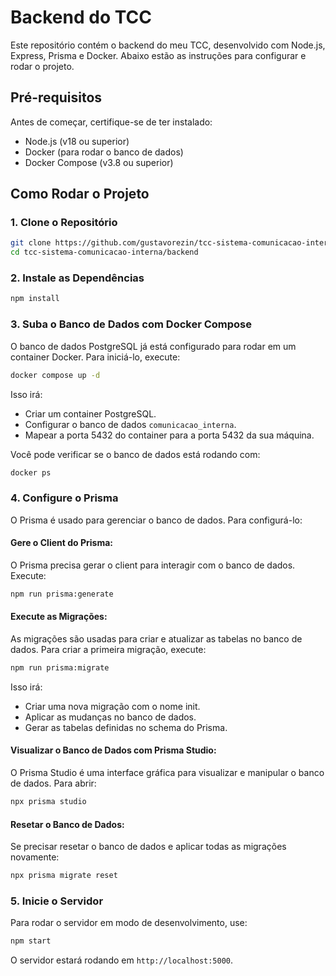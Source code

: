 # Backend do TCC
Este repositório contém o backend do meu TCC, desenvolvido com Node.js, Express, Prisma e Docker. Abaixo estão as instruções para configurar e rodar o projeto.

## Pré-requisitos
Antes de começar, certifique-se de ter instalado:

- Node.js (v18 ou superior)
- Docker (para rodar o banco de dados)
- Docker Compose (v3.8 ou superior)

## Como Rodar o Projeto
### 1. Clone o Repositório

```bash
git clone https://github.com/gustavorezin/tcc-sistema-comunicacao-interna.git
cd tcc-sistema-comunicacao-interna/backend
```

### 2. Instale as Dependências

```bash
npm install
```

### 3. Suba o Banco de Dados com Docker Compose
O banco de dados PostgreSQL já está configurado para rodar em um container Docker. Para iniciá-lo, execute:

```bash
docker compose up -d
```

Isso irá:

- Criar um container PostgreSQL.
- Configurar o banco de dados `comunicacao_interna`.
- Mapear a porta 5432 do container para a porta 5432 da sua máquina.

Você pode verificar se o banco de dados está rodando com:

```bash
docker ps
```

### 4. Configure o Prisma
O Prisma é usado para gerenciar o banco de dados. Para configurá-lo:

#### Gere o Client do Prisma:

O Prisma precisa gerar o client para interagir com o banco de dados. Execute:

```bash
npm run prisma:generate
```

#### Execute as Migrações:

As migrações são usadas para criar e atualizar as tabelas no banco de dados. Para criar a primeira migração, execute:

```bash
npm run prisma:migrate
```

Isso irá:

- Criar uma nova migração com o nome init.
- Aplicar as mudanças no banco de dados.
- Gerar as tabelas definidas no schema do Prisma.

#### Visualizar o Banco de Dados com Prisma Studio:

O Prisma Studio é uma interface gráfica para visualizar e manipular o banco de dados. Para abrir:

```bash
npx prisma studio
```

#### Resetar o Banco de Dados:

Se precisar resetar o banco de dados e aplicar todas as migrações novamente:

```bash
npx prisma migrate reset
```

### 5. Inicie o Servidor
Para rodar o servidor em modo de desenvolvimento, use:

```bash
npm start
```

O servidor estará rodando em `http://localhost:5000`.

